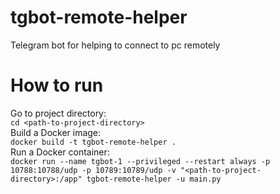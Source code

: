 # tgbot-remote-helper
Telegram bot for helping to connect to pc remotely

# How to run
Go to project directory:  
``cd <path-to-project-directory>``  
Build a Docker image:  
``docker build -t tgbot-remote-helper .``  
Run a Docker container:  
``docker run --name tgbot-1 --privileged --restart always -p 10788:10788/udp -p 10789:10789/udp -v "<path-to-project-directory>:/app" tgbot-remote-helper -u main.py``
